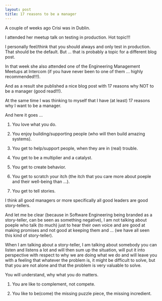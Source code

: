 ```yaml
---
layout: post
title: 17 reasons to be a manager
---
```

A couple of weeks ago Crisi was in Dublin.

I attended her meetup talk on testing in production. Hot topic!!!

I personally feel/think that you should always and only test in production. That should be the default. But ... that is probably a topic for a different blog post.

In that week she also attended one of the Engineering Management Meetups at Intercom (if you have never been to one of them ... highly recommended!!!).

And as a result she published a nice blog post with 17 reasons why NOT to be a manager (good read!!!).

At the same time I was thinking to myself that I have (at least) 17 reasons why I want to be a manager.

And here it goes ...

1. You love what you do.

1. You enjoy building/supporting people (who will then build amazing systems).

1. You get to help/support people, when they are in (real) trouble.

1. You get to be a multiplier and a catalyst.

1. You get to create behavior.

1. You get to scratch your itch (the itch that you care more about poeple and their well-being than ...).

1. You get to tell stories.

I think all good managers or more specifically all good leaders are good story-tellers.

And let me be clear (because in Software Engineering being branded as a story-teller, can be seen as something negative), I am not talking about poeple who talk (to much) just to hear their own voice and are good at making promises and not good at keeping them and ... (we have all seen this kind of story-teller).

When I am talking about a story-teller, I am talking about somebody you can listen and listens a lot and will then sum up the situation, will put it into perspective with respect to why we are doing what we do and will leave you with a feeling that whatever the problem is, it might be difficult to solve, but that you are not alone and that the problem is very valuable to solve.

You will understand, why what you do matters.

1. You are like to complement, not compete.

1. You like to be(come) the missing puzzle piece, the missing incredient.
